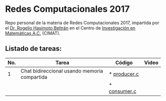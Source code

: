# Redes Computacionales 2017

Repo personal de la materia de Redes Computacionales 2017, impartida por el [Dr. Rogelio Hasimoto Beltrán](http://www.cimat.mx/es/Rogelio_Hasimoto_Beltran) en el Centro de [Investigación en Matemáticas A.C.](http://www.cimat.mx/) (CIMAT).

## Listado de tareas:
| No. | Tarea                                        | Código           | Video |
| --- | -------------------------------------------- | ---------------- | ----- |
|   1 | Chat bidireccional usando memoria compartida | * [producer.c]() |       |
|     |                                              | * [consumer.c]() |       |
